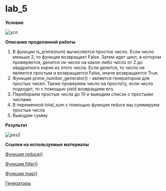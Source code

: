 # lab_5
**Условие**

![усл](https://github.com/eternsss/lab_5/assets/155539142/2839f0db-c3fb-4f6e-af26-a4e75a73527c)

**Описание проделанной работы**

1. В функции is_prime(num) вычисляется простое число. Если число меньше 2, то функция возвращает False. Затем идет цикл, в котором проверяется, делится ли число на какое-либо число от 2 до квадратного корня из этого числа. Если делится, то число не является простым и возвращается False, иначе возвращается True.
2. Функция prime_number_generator() - является генератором для простых чисел. Также проверяем число на простоту, если число подходит, то с помощью yield возвращаем его.
3. Перебираем простые числа до 10 и выводим список с простыми числами
4. В переменной total_sum с помощью функции reduce мы суммируем простые числа
6. Выводим сумму 


**Результат**

![рез2](https://github.com/eternsss/lab_5/assets/155539142/421a0b21-8ac1-4f80-bd49-4631476aa27a)


**Ссылки на используемые материалы**

[Функция reduce()](https://docs-python.ru/standart-library/modul-functools-python/funktsija-reduce-modulja-functools/)

[Функция filter()](https://pythonru.com/uroki/funkcija-filter-dlja-nachinajushhih)

[Функция map()](https://www.digitalocean.com/community/tutorials/how-to-use-the-python-map-function-ru)

[Генераторы](https://skillbox.ru/media/code/generatory_python_chto_eto_takoe_i_zachem_oni_nuzhny/)
